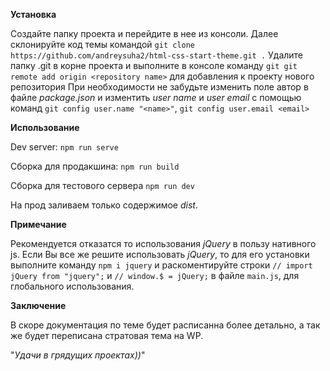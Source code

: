 **Установка**

Создайте папку проекта и перейдите в нее из консоли. 
Далее склонируйте код темы командой
`git clone https://github.com/andreysuha2/html-css-start-theme.git .`
Удалите папку .git в корне проекта и выполните в консоле команду 
`git git remote add origin <repository name>` для добавления к проекту нового репозитория 
При необходимости не забудьте изменить поле автор в файле _package.json_ и изментить
_user name_ и _user email_ с помощью команд `git config user.name "<name>"`, `git config user.email <email>`

**Использование**

Dev server: `npm run serve`

Сборка для продакшина: `npm run build` 

Сборка для тестового сервера `npm run dev` 

На прод заливаем только содержимое _dist_.

**Примечание**

Рекомендуется отказатся то использования _jQuery_ в пользу нативного js.
Если Вы все же решите использовать _jQuery_, то для его установки выполните команду `npm i jquery`
и раскоментируйте строки `// import jQuery from "jquery";` и `// window.$ = jQuery;` в файле `main.js`,
для глобального использования.

**Заключение**

В скоре документация по теме будет расписанна более детально, а так же будет переписана стратовая тема на WP. 

"_Удачи в грядущих проектах))_" 
